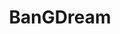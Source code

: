 ---
title: BanGDream
crosslinks:
- anime
- StarlightStage
- japan
- heroesofthestorm
- SchoolIdolFestival
- Pixiv
- TalesofLink
- photoonstage
---